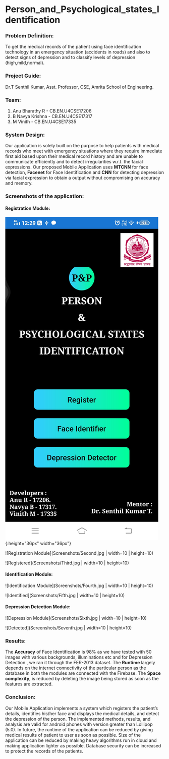 # Person_and_Psychological_states_Identification

### Problem Definition:

To get the medical records of the patient using face identification technology in an emergency situation (accidents in roads) and also to detect signs of depression and to classify levels of depression (high,mild,normal).

### Project Guide: 

Dr.T Senthil Kumar, Asst. Professor, CSE, Amrita School of Engineering.

### Team:
 1. Anu Bharathy R - CB.EN.U4CSE17206
 2. B Navya Krishna - CB.EN.U4CSE17317
 3. M Vinith - CB.EN.U4CSE17335

### System Design:

Our application is solely built on the purpose to help patients with medical records who meet with emergency situations where they require immediate first aid based upon their medical record history and are unable to communicate efficiently and to detect irregularities w.r.t. the facial expressions.
Our proposed Mobile Application uses **MTCNN** for face detection, **Facenet** for Face Identification and **CNN** for detecting depression via facial expression to obtain a output without compromising on accuracy and memory.

### Screenshots of the application:

#### Registration Module:

![Application Homescreen](Screenshots/First.jpg){:height="36px" width="36px"}

![Registration Module](Screenshots/Second.jpg | width=10 | height=10)

![Registered](Screenshots/Third.jpg | width=10 | height=10)

#### Identification Module:

![Identification Module](Screenshots/Fourth.jpg | width=10 | height=10)

![Identified](Screenshots/Fifth.jpg | width=10 | height=10)

#### Depression Detection Module:

![Depression Module](Screenshots/Sixth.jpg | width=10 | height=10)

![Detected](Screenshots/Seventh.jpg | width=10 | height=10)

### Results:

The **Accuracy** of Face Identification is 98% as we have tested with 50 images with various backgrounds, illuminations etc and for Depression Detection , we ran it through the FER-2013 dataset. 
The **Runtime** largely depends on the internet connectivity of the particular person as the database in both the modules are connected with the Firebase.
The **Space complexity**, is reduced by deleting the image being stored as soon as the features are extracted.

### Conclusion:

Our Mobile Application implements a system which registers the patient’s details, identifies his/her face and displays the medical details, and detect the depression of the person. The implemented methods, results, and analysis are valid for android phones with version greater than Lollipop (5.0).
In future, the runtime of the application can be reduced by giving medical results of patient to user as soon as possible. Size of the application can be reduced by making heavy algorithms run in cloud and making application lighter as possible. Database
security can be increased to protect the records of the patients.
